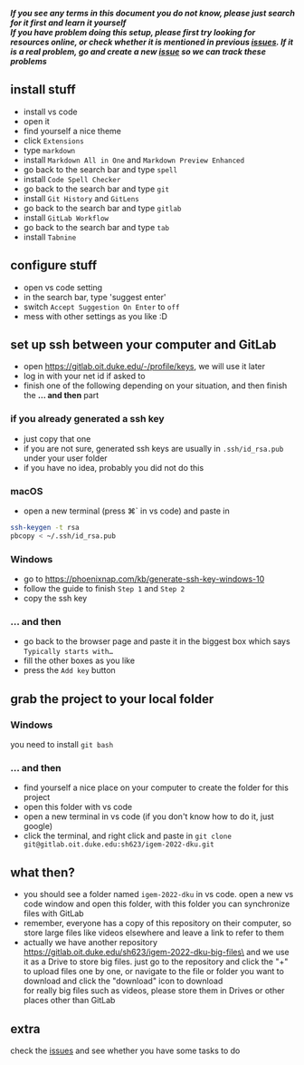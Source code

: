 ***If you see any terms in this document you do not know, please just search for it first and learn it yourself***\
***If you have problem doing this setup, please first try looking for resources online, or check whether it is mentioned in previous [issues](https://gitlab.oit.duke.edu/sh623/igem-2022-dku/-/issues?scope=all&state=all). If it is a real problem, go and create a new [issue](https://gitlab.oit.duke.edu/sh623/igem-2022-dku/-/issues/new?issue%5Bmilestone_id%5D=) so we can track these problems***

## install stuff
- install vs code
- open it
- find yourself a nice theme
- click `Extensions`
- type `markdown`
- install `Markdown All in One` and `Markdown Preview Enhanced`
- go back to the search bar and type `spell`
- install `Code Spell Checker`
- go back to the search bar and type `git`
- install `Git History` and `GitLens`
- go back to the search bar and type `gitlab`
- install `GitLab Workflow`
- go back to the search bar and type `tab`
- install `Tabnine`


## configure stuff
- open vs code setting
- in the search bar, type 'suggest enter'
- switch `Accept Suggestion On Enter` to `off`
- mess with other settings as you like :D

## set up ssh between your computer and GitLab
- open https://gitlab.oit.duke.edu/-/profile/keys, we will use it later
- log in with your net id if asked to
- finish one of the following depending on your situation, and then finish the **… and then** part

### if you already generated a ssh key
- just copy that one
- if you are not sure, generated ssh keys are usually in `.ssh/id_rsa.pub` under your user folder
- if you have no idea, probably you did not do this

### macOS
- open a new terminal (press ⌘` in vs code) and paste in
```zsh
ssh-keygen -t rsa
pbcopy < ~/.ssh/id_rsa.pub
```
### Windows
- go to https://phoenixnap.com/kb/generate-ssh-key-windows-10
- follow the guide to finish `Step 1` and `Step 2`
- copy the ssh key

### … and then
- go back to the browser page and paste it in the biggest box which says `Typically starts with…`
- fill the other boxes as you like
- press the `Add key` button


## grab the project to your local folder
### Windows
you need to install `git bash`
### … and then
- find yourself a nice place on your computer to create the folder for this project
- open this folder with vs code
- open a new terminal in vs code (if you don't know how to do it, just google)
- click the terminal, and right click and paste in `git clone git@gitlab.oit.duke.edu:sh623/igem-2022-dku.git`

## what then?
- you should see a folder named `igem-2022-dku` in vs code. open a new vs code window and open this folder, with this folder you can synchronize files with GitLab
- remember, everyone has a copy of this repository on their computer, so store large files like videos elsewhere and leave a link to refer to them
- actually we have another repository https://gitlab.oit.duke.edu/sh623/igem-2022-dku-big-files\
and we use it as a Drive to store big files. just go to the repository and click the "+" to upload files one by one, or navigate to the file or folder you want to download and click the "download" icon to download\
for really big files such as videos, please store them in Drives or other places other than GitLab

## extra
check the [issues](https://gitlab.oit.duke.edu/sh623/igem-2022-dku/-/issues?scope=all&state=opened) and see whether you have some tasks to do
